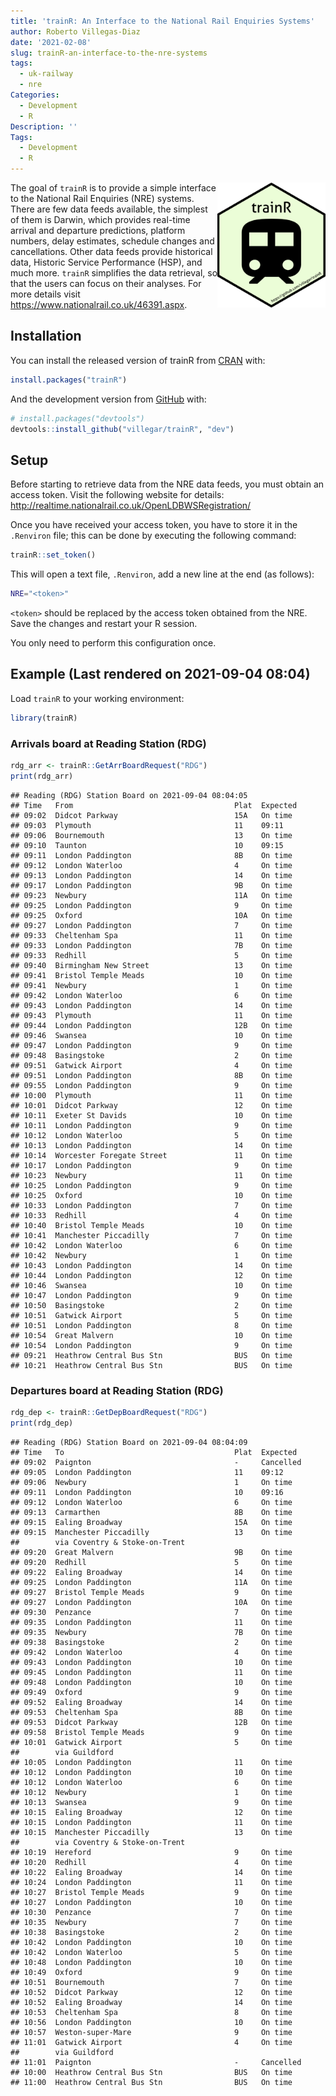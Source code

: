 ```yaml
---
title: 'trainR: An Interface to the National Rail Enquiries Systems'
author: Roberto Villegas-Diaz
date: '2021-02-08'
slug: trainR-an-interface-to-the-nre-systems
tags:
  - uk-railway
  - nre
Categories:
  - Development
  - R
Description: ''
Tags:
  - Development
  - R
---
```


<img src="https://raw.githubusercontent.com/villegar/trainR/main/inst/images/logo.png" alt="logo" align="right" height=200px/>

The goal of `trainR` is to provide a simple interface to the 
National Rail Enquiries (NRE) systems. There are few data feeds 
available, the simplest of them is Darwin, which provides real-time 
arrival and departure predictions, platform numbers, delay estimates, 
schedule changes and cancellations. Other data feeds provide historical 
data, Historic Service Performance (HSP), and much more. `trainR` 
simplifies the data retrieval, so that the users can focus on their 
analyses. For more details visit 
https://www.nationalrail.co.uk/46391.aspx.

## Installation

You can install the released version of trainR from [CRAN](https://CRAN.R-project.org) with:

``` r
install.packages("trainR")
```

And the development version from [GitHub](https://github.com/) with:

``` r
# install.packages("devtools")
devtools::install_github("villegar/trainR", "dev")
```

## Setup
Before starting to retrieve data from the NRE data feeds, you must obtain an access token. 
Visit the following website for details: http://realtime.nationalrail.co.uk/OpenLDBWSRegistration/

Once you have received your access token, you have to store it in the `.Renviron` file; this can be 
done by executing the following command:


```r
trainR::set_token()
```

This will open a text file, `.Renviron`, add a new line at the end (as follows):

```bash
NRE="<token>"
```

`<token>` should be replaced by the access token obtained from the NRE. Save the changes and restart 
your R session.

You only need to perform this configuration once.

## Example (Last rendered on 2021-09-04 08:04)

Load `trainR` to your working environment:

```r
library(trainR)
```

### Arrivals board at Reading Station (RDG)


```r
rdg_arr <- trainR::GetArrBoardRequest("RDG")
print(rdg_arr)
```

```
## Reading (RDG) Station Board on 2021-09-04 08:04:05
## Time   From                                    Plat  Expected
## 09:02  Didcot Parkway                          15A   On time
## 09:03  Plymouth                                11    09:11
## 09:06  Bournemouth                             13    On time
## 09:10  Taunton                                 10    09:15
## 09:11  London Paddington                       8B    On time
## 09:12  London Waterloo                         4     On time
## 09:13  London Paddington                       14    On time
## 09:17  London Paddington                       9B    On time
## 09:23  Newbury                                 11A   On time
## 09:25  London Paddington                       9     On time
## 09:25  Oxford                                  10A   On time
## 09:27  London Paddington                       7     On time
## 09:33  Cheltenham Spa                          11    On time
## 09:33  London Paddington                       7B    On time
## 09:33  Redhill                                 5     On time
## 09:40  Birmingham New Street                   13    On time
## 09:41  Bristol Temple Meads                    10    On time
## 09:41  Newbury                                 1     On time
## 09:42  London Waterloo                         6     On time
## 09:43  London Paddington                       14    On time
## 09:43  Plymouth                                11    On time
## 09:44  London Paddington                       12B   On time
## 09:46  Swansea                                 10    On time
## 09:47  London Paddington                       9     On time
## 09:48  Basingstoke                             2     On time
## 09:51  Gatwick Airport                         4     On time
## 09:51  London Paddington                       8B    On time
## 09:55  London Paddington                       9     On time
## 10:00  Plymouth                                11    On time
## 10:01  Didcot Parkway                          12    On time
## 10:11  Exeter St Davids                        10    On time
## 10:11  London Paddington                       9     On time
## 10:12  London Waterloo                         5     On time
## 10:13  London Paddington                       14    On time
## 10:14  Worcester Foregate Street               11    On time
## 10:17  London Paddington                       9     On time
## 10:23  Newbury                                 11    On time
## 10:25  London Paddington                       9     On time
## 10:25  Oxford                                  10    On time
## 10:33  London Paddington                       7     On time
## 10:33  Redhill                                 4     On time
## 10:40  Bristol Temple Meads                    10    On time
## 10:41  Manchester Piccadilly                   7     On time
## 10:42  London Waterloo                         6     On time
## 10:42  Newbury                                 1     On time
## 10:43  London Paddington                       14    On time
## 10:44  London Paddington                       12    On time
## 10:46  Swansea                                 10    On time
## 10:47  London Paddington                       9     On time
## 10:50  Basingstoke                             2     On time
## 10:51  Gatwick Airport                         5     On time
## 10:51  London Paddington                       8     On time
## 10:54  Great Malvern                           10    On time
## 10:54  London Paddington                       9     On time
## 09:21  Heathrow Central Bus Stn                BUS   On time
## 10:21  Heathrow Central Bus Stn                BUS   On time
```

### Departures board at Reading Station (RDG)


```r
rdg_dep <- trainR::GetDepBoardRequest("RDG")
print(rdg_dep)
```

```
## Reading (RDG) Station Board on 2021-09-04 08:04:09
## Time   To                                      Plat  Expected
## 09:02  Paignton                                -     Cancelled
## 09:05  London Paddington                       11    09:12
## 09:06  Newbury                                 1     On time
## 09:11  London Paddington                       10    09:16
## 09:12  London Waterloo                         6     On time
## 09:13  Carmarthen                              8B    On time
## 09:15  Ealing Broadway                         15A   On time
## 09:15  Manchester Piccadilly                   13    On time
##        via Coventry & Stoke-on-Trent           
## 09:20  Great Malvern                           9B    On time
## 09:20  Redhill                                 5     On time
## 09:22  Ealing Broadway                         14    On time
## 09:25  London Paddington                       11A   On time
## 09:27  Bristol Temple Meads                    9     On time
## 09:27  London Paddington                       10A   On time
## 09:30  Penzance                                7     On time
## 09:35  London Paddington                       11    On time
## 09:35  Newbury                                 7B    On time
## 09:38  Basingstoke                             2     On time
## 09:42  London Waterloo                         4     On time
## 09:43  London Paddington                       10    On time
## 09:45  London Paddington                       11    On time
## 09:48  London Paddington                       10    On time
## 09:49  Oxford                                  9     On time
## 09:52  Ealing Broadway                         14    On time
## 09:53  Cheltenham Spa                          8B    On time
## 09:53  Didcot Parkway                          12B   On time
## 09:58  Bristol Temple Meads                    9     On time
## 10:01  Gatwick Airport                         5     On time
##        via Guildford                           
## 10:05  London Paddington                       11    On time
## 10:12  London Paddington                       10    On time
## 10:12  London Waterloo                         6     On time
## 10:12  Newbury                                 1     On time
## 10:13  Swansea                                 9     On time
## 10:15  Ealing Broadway                         12    On time
## 10:15  London Paddington                       11    On time
## 10:15  Manchester Piccadilly                   13    On time
##        via Coventry & Stoke-on-Trent           
## 10:19  Hereford                                9     On time
## 10:20  Redhill                                 4     On time
## 10:22  Ealing Broadway                         14    On time
## 10:24  London Paddington                       11    On time
## 10:27  Bristol Temple Meads                    9     On time
## 10:27  London Paddington                       10    On time
## 10:30  Penzance                                7     On time
## 10:35  Newbury                                 7     On time
## 10:38  Basingstoke                             2     On time
## 10:42  London Paddington                       10    On time
## 10:42  London Waterloo                         5     On time
## 10:48  London Paddington                       10    On time
## 10:49  Oxford                                  9     On time
## 10:51  Bournemouth                             7     On time
## 10:52  Didcot Parkway                          12    On time
## 10:52  Ealing Broadway                         14    On time
## 10:53  Cheltenham Spa                          8     On time
## 10:56  London Paddington                       10    On time
## 10:57  Weston-super-Mare                       9     On time
## 11:01  Gatwick Airport                         4     On time
##        via Guildford                           
## 11:01  Paignton                                -     Cancelled
## 10:00  Heathrow Central Bus Stn                BUS   On time
## 11:00  Heathrow Central Bus Stn                BUS   On time
```
